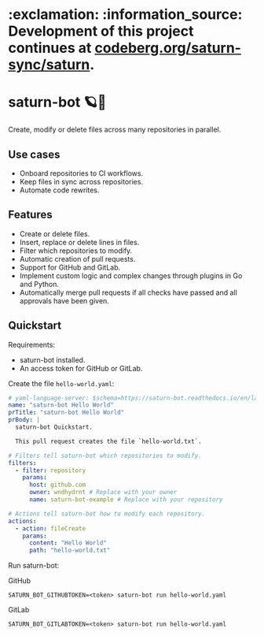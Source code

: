 <h1>
  :exclamation: :information_source: Development of this project continues at <a href="https://codeberg.org/saturn-sync/saturn">codeberg.org/saturn-sync/saturn</a>.
</h1>

# saturn-bot 🪐🤖

Create, modify or delete files across many repositories in parallel.

## Use cases

-   Onboard repositories to CI workflows.
-   Keep files in sync across repositories.
-   Automate code rewrites.

## Features

-   Create or delete files.
-   Insert, replace or delete lines in files.
-   Filter which repositories to modify.
-   Automatic creation of pull requests.
-   Support for GitHub and GitLab.
-   Implement custom logic and complex changes through plugins in Go and Python.
-   Automatically merge pull requests if all checks have passed and all approvals have been given.

## Quickstart

Requirements:

-   saturn-bot installed.
-   An access token for GitHub or GitLab.

Create the file `hello-world.yaml`:

```yaml title="hello-world.yaml"
# yaml-language-server: $schema=https://saturn-bot.readthedocs.io/en/latest/schemas/task.schema.json
name: "saturn-bot Hello World"
prTitle: "saturn-bot Hello World"
prBody: |
  saturn-bot Quickstart.

  This pull request creates the file `hello-world.txt`.

# Filters tell saturn-bot which repositories to modify.
filters:
  - filter: repository
    params:
      host: github.com
      owner: wndhydrnt # Replace with your owner
      name: saturn-bot-example # Replace with your repository

# Actions tell saturn-bot how to modify each repository.
actions:
  - action: fileCreate
    params:
      content: "Hello World"
      path: "hello-world.txt"
```

Run saturn-bot:

GitHub

```shell
SATURN_BOT_GITHUBTOKEN=<token> saturn-bot run hello-world.yaml
```

GitLab

```shell
SATURN_BOT_GITLABTOKEN=<token> saturn-bot run hello-world.yaml
```
